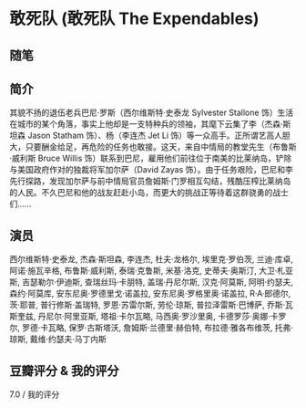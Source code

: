 # 敢死队 (敢死队 The Expendables)

## 随笔

## 简介

其貌不扬的退伍老兵巴尼·罗斯（西尔维斯特·史泰龙 Sylvester Stallone 饰）生活在城市的某个角落，事实上他却是一支特种兵的领袖，其麾下云集了李（杰森·斯坦森 Jason Statham 饰）、杨（李连杰 Jet Li 饰）等一众高手。正所谓艺高人胆大，只要酬金给足，再危险的任务也敢接。这天，来自中情局的教堂先生（布鲁斯·威利斯 Bruce Willis 饰）联系到巴尼，雇用他们前往位于南美的比莱纳岛，铲除与美国政府作对的独裁将军加尔萨（David Zayas 饰）。由于任务艰险，巴尼和李先行探路，发现加尔萨与前中情局官员詹姆斯·门罗相互勾结，残酷压榨比莱纳岛的人民。不久巴尼和他的战友赶赴小岛，而更大的挑战正等待着这群骁勇的战士们……

## 演员

西尔维斯特·史泰龙, 杰森·斯坦森, 李连杰, 杜夫·龙格尔, 埃里克·罗伯茨, 兰迪·库卓, 阿诺·施瓦辛格, 布鲁斯·威利斯, 泰瑞·克鲁斯, 米基·洛克, 史蒂夫·奥斯汀, 大卫·札亚斯, 吉瑟勒尔·伊迪斯, 查瑞丝玛·卡朋特, 盖瑞·丹尼尔斯, 汉克·阿莫斯, 阿明·约瑟夫, 森约·阿莫库, 安东尼奥·罗德里戈·诺盖拉, 安东尼奥·罗格里奥·诺盖拉, R·A·郎德尔, 茨·耶普, 普行修斯·盖瑞特, 罗恩·苏雷尔斯, 劳伦·琼斯, 普拉泽雷斯·巴博萨, 乔斯·瓦斯奎兹, 丹尼尔·阿里亚斯, 塔祖·卡尔瓦略, 马西奥·罗沙里奥, 卡德罗莎·奥娜·卡罗尔, 罗德·卡瓦略, 保罗·古斯塔沃, 詹姆斯·兰德里·赫伯特, 布拉德·雅各布维茨, 托弗·琼斯, 戴维·约瑟夫·马丁内斯

## 豆瓣评分 & 我的评分

7.0 / 我的评分
